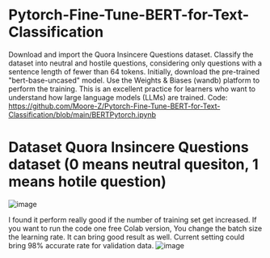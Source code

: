 # Pytorch-Fine-Tune-BERT-for-Text-Classification
Download and import the Quora Insincere Questions dataset.
Classify the dataset into neutral and hostile questions, considering only questions with a sentence length of fewer than 64 tokens.
Initially, download the pre-trained "bert-base-uncased" model.
Use the Weights & Biases (wandb) platform to perform the training.
This is an excellent practice for learners who want to understand how large language models (LLMs) are trained.
Code: https://github.com/Moore-Z/Pytorch-Fine-Tune-BERT-for-Text-Classification/blob/main/BERTPytorch.ipynb

# Dataset Quora Insincere Questions dataset (0 means neutral quesiton, 1 means hotile question) 
![image](https://github.com/user-attachments/assets/6b4f8bf9-93ac-4ea0-bc11-a980ad085a53)


I found it perform really good if the number of training set get increased. If you want to run the code one free Colab version, 
You change the batch size the learning rate. It can bring good result as well. Current setting could bring 98% accurate rate for 
validation data. 
![image](https://github.com/user-attachments/assets/f9600b22-ac34-4854-b225-f9fd3428d45a)

